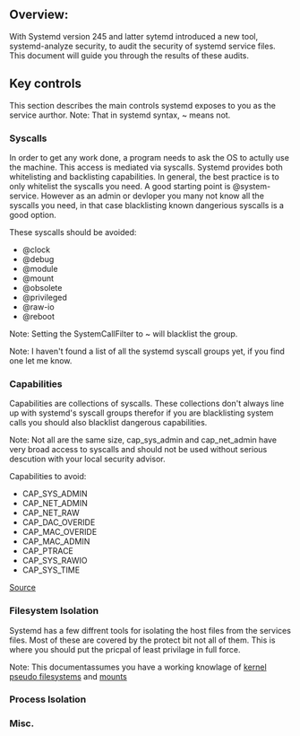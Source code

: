## Overview:

With Systemd version 245 and latter sytemd introduced a new tool, systemd-analyze security, to audit the security of systemd service files. 
This document will guide you through the results of these audits.

## Key controls

This section describes the main controls systemd exposes to you as the service aurthor. Note: That in systemd syntax, ~ means not.

### Syscalls

In order to get any work done, a program needs to ask the OS to actully use the machine. This access is mediated via syscalls.
Systemd provides both whitelisting and backlisting capabilities. 
In general, the best practice is to only whitelist the syscalls you need. A good starting point is @system-service.
However as an admin or devloper you many not know all the syscalls you need, in that case blacklisting known dangerious syscalls is a good option.

These syscalls should be avoided: 
- @clock
- @debug
- @module
- @mount
- @obsolete
- @privileged
- @raw-io
- @reboot

Note: Setting the SystemCallFilter to ~<syscall group> will blacklist the group.

Note: I haven't found a list of all the systemd syscall groups yet, if you find one let me know.  
  
### Capabilities 

Capabilities are collections of syscalls. 
These collections don't always line up with systemd's syscall groups therefor if you are blacklisting system calls you should also blacklist dangerous capabilities.

Note: Not all are the same size, cap_sys_admin and cap_net_admin have very broad access to syscalls and should not be used without serious descution with your local security advisor.
  
Capabilities to avoid:
- CAP_SYS_ADMIN
- CAP_NET_ADMIN
- CAP_NET_RAW
- CAP_DAC_OVERIDE
- CAP_MAC_OVERIDE
- CAP_MAC_ADMIN
- CAP_PTRACE
- CAP_SYS_RAWIO
- CAP_SYS_TIME
  
[Source](https://man7.org/linux/man-pages/man7/capabilities.7.html)
  
### Filesystem Isolation
Systemd has a few diffrent tools for isolating the host files from the services files. Most of these are covered by the protect<Something> bit not all of them.
This is where you should put the pricpal of least privilage in full force.
  
Note: This documentassumes you have a working knowlage of [kernel pseudo filesystems](https://medium.com/@jain.sm/pseudo-file-systems-in-linux-5bf67eb6e450) and [mounts](https://www.computerhope.com/unix/umount.htm)

### Process Isolation
  
### Misc.
